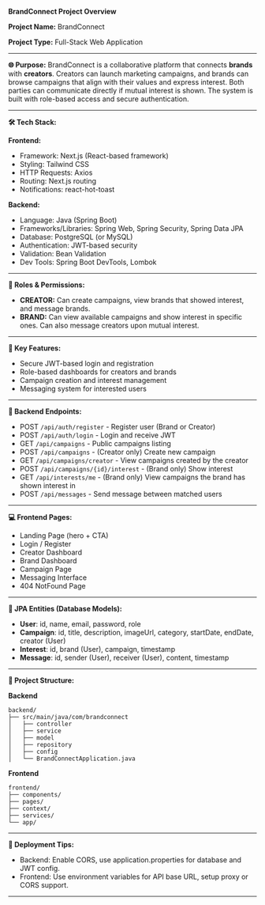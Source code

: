 **BrandConnect Project Overview**    

**Project Name:** BrandConnect

**Project Type:** Full-Stack Web Application

---

**🌐 Purpose:**
BrandConnect is a collaborative platform that connects **brands** with **creators**. Creators can launch marketing campaigns, and brands can browse campaigns that align with their values and express interest. Both parties can communicate directly if mutual interest is shown. The system is built with role-based access and secure authentication.

---

**🛠️ Tech Stack:**

**Frontend:**

* Framework: Next.js (React-based framework)
* Styling: Tailwind CSS
* HTTP Requests: Axios
* Routing: Next.js routing
* Notifications: react-hot-toast
    
**Backend:**

* Language: Java (Spring Boot)
* Frameworks/Libraries: Spring Web, Spring Security, Spring Data JPA
* Database: PostgreSQL (or MySQL)
* Authentication: JWT-based security
* Validation: Bean Validation
* Dev Tools: Spring Boot DevTools, Lombok

---

**🔐 Roles & Permissions:**

* **CREATOR:** Can create campaigns, view brands that showed interest, and message brands.
* **BRAND:** Can view available campaigns and show interest in specific ones. Can also message creators upon mutual interest.

---

**📄 Key Features:**

* Secure JWT-based login and registration
* Role-based dashboards for creators and brands
* Campaign creation and interest management
* Messaging system for interested users

---

**🔢 Backend Endpoints:**

* POST `/api/auth/register` - Register user (Brand or Creator)
* POST `/api/auth/login` - Login and receive JWT
* GET `/api/campaigns` - Public campaigns listing
* POST `/api/campaigns` - (Creator only) Create new campaign
* GET `/api/campaigns/creator` - View campaigns created by the creator
* POST `/api/campaigns/{id}/interest` - (Brand only) Show interest
* GET `/api/interests/me` - (Brand only) View campaigns the brand has shown interest in
* POST `/api/messages` - Send message between matched users

---

**💻 Frontend Pages:**

* Landing Page (hero + CTA)
* Login / Register
* Creator Dashboard
* Brand Dashboard
* Campaign Page
* Messaging Interface
* 404 NotFound Page

---

**📂 JPA Entities (Database Models):**

* **User**: id, name, email, password, role
* **Campaign**: id, title, description, imageUrl, category, startDate, endDate, creator (User)
* **Interest**: id, brand (User), campaign, timestamp
* **Message**: id, sender (User), receiver (User), content, timestamp

---

**📁 Project Structure:**

**Backend**

```
backend/
├── src/main/java/com/brandconnect
│   ├── controller
│   ├── service
│   ├── model
│   ├── repository
│   ├── config
│   └── BrandConnectApplication.java
```

**Frontend**

```
frontend/
├── components/
├── pages/
├── context/
├── services/
└── app/
```

---

**🚀 Deployment Tips:**

* Backend: Enable CORS, use application.properties for database and JWT config.
* Frontend: Use environment variables for API base URL, setup proxy or CORS support.

---

